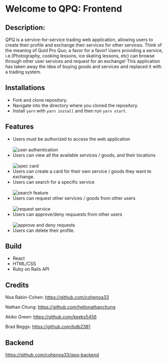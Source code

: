# Welcome to QPQ: Frontend

## Description:
QPQ is a service-for-service trading web application, allowing users to create their profile and exchange their services for other services. Think of the meaning of Quid Pro Quo; a favor for a favor!  Users providing a service, i.e.(Photography, cooking lessons, ice skating lessons, etc) can browse through other user services and request for an exchange! This application has taken away the idea of buying goods and services and replaced it with a trading system.

## Installations
- Fork and clone repository.
- Navigate into the directory where you cloned the repository.
- Install `yarn` with `yarn install` and then run `yarn start`.

## Features 
- Users must be authorized to access the web application
<br><br/>
![user authentication](https://media.giphy.com/media/nOvnS2NsJ5ZViAglYN/giphy.gif)
- Users can view all the available services / goods, and their locations
<br><br/>
![spec card](https://media.giphy.com/media/u71ac8mljmztqydtz0/giphy.gif)
- Users can create a card for their own service / goods they want to exchange.
- Users can search for a specific service 
<br><br/>
![search feature](https://media.giphy.com/media/1NUk3tIAOWkN1MVSB5/giphy.gifse
)
- Users can request other services / goods from other users
<br><br/>
![request service](https://media.giphy.com/media/cU1c6qvApf10riWyrt/giphy.gif)
- Users can approve/deny requuests from other users
<br><br/>
![approve and deny requests](https://media.giphy.com/media/gtIU5MXh5ievo3VzIZ/giphy.gif)
- Users can delete their profile.

## Build
- React
- HTML/CSS
- Ruby on Rails API

## Credits 

Noa Rabin-Cohen: https://github.com/cohenoa33

Nathan Chung: https://github.com/hellonathanchung

Akiko Green: https://github.com/keeks5456

Brad Beggs: https://github.com/bdb2381
 
 ## Backend
 https://github.com/cohenoa33/qpq-backend
